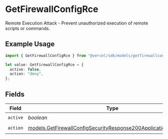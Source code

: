# GetFirewallConfigRce

Remote Execution Attack - Prevent unauthorized execution of remote scripts or commands.

## Example Usage

```typescript
import { GetFirewallConfigRce } from "@vercel/sdk/models/getfirewallconfigop.js";

let value: GetFirewallConfigRce = {
  active: false,
  action: "deny",
};
```

## Fields

| Field                                                                                                                                      | Type                                                                                                                                       | Required                                                                                                                                   | Description                                                                                                                                |
| ------------------------------------------------------------------------------------------------------------------------------------------ | ------------------------------------------------------------------------------------------------------------------------------------------ | ------------------------------------------------------------------------------------------------------------------------------------------ | ------------------------------------------------------------------------------------------------------------------------------------------ |
| `active`                                                                                                                                   | *boolean*                                                                                                                                  | :heavy_check_mark:                                                                                                                         | N/A                                                                                                                                        |
| `action`                                                                                                                                   | [models.GetFirewallConfigSecurityResponse200ApplicationJSONAction](../models/getfirewallconfigsecurityresponse200applicationjsonaction.md) | :heavy_check_mark:                                                                                                                         | N/A                                                                                                                                        |